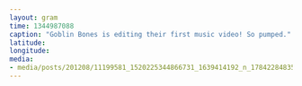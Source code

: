 ```yaml
---
layout: gram
time: 1344987088
caption: "Goblin Bones is editing their first music video! So pumped."
latitude: 
longitude: 
media:
- media/posts/201208/11199581_1520225344866731_1639414192_n_17842284835000351.jpg
---
```

